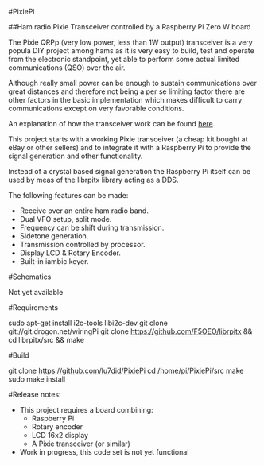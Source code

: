 #PixiePi

##Ham radio Pixie Transceiver controlled by a Raspberry Pi Zero W board

The Pixie QRPp (very low power, less than 1W output) transceiver is a very popula DIY project among hams as it is
very easy to build, test and operate from the electronic standpoint, yet able to perform some actual limited communications
(QSO) over the air.

Although really small power can be enough to sustain communications over great distances and therefore not being a per se
limiting factor there are other factors in the basic implementation which makes difficult to carry communications except
on very favorable conditions.

An explanation of how the transceiver work can be found [here](http://w1sye.org/wp-content/uploads/2017/01/NCRC_PixieOperation.pdf).

This project starts with a working Pixie transceiver (a cheap kit bought at eBay or other sellers) and to integrate it with
a Raspberry Pi to provide the signal generation and other functionality.

Instead of a crystal based signal generation the Raspberry Pi itself can be used by meas of the librpitx library acting as a DDS.

The following features can be made:

* Receive over an entire ham radio band.
* Dual VFO setup, split mode.
* Frequency can be shift during transmission.
* Sidetone generation.
* Transmission controlled by processor.
* Display LCD & Rotary Encoder.
* Built-in iambic keyer.

#Schematics

  Not yet available

#Requirements

   sudo apt-get install i2c-tools libi2c-dev
   git clone git://git.drogon.net/wiringPi
   git clone https://github.com/F5OEO/librpitx && cd librpitx/src && make 


#Build

   git clone https://github.com/lu7did/PixiePi
   cd /home/pi/PixiePi/src
   make
   sudo make install
 

#Release notes:

  * This project requires a board combining:
     - Raspberry Pi
     - Rotary encoder
     - LCD 16x2 display
     - A Pixie transceiver (or similar)
  * Work in progress, this code set is not yet functional
